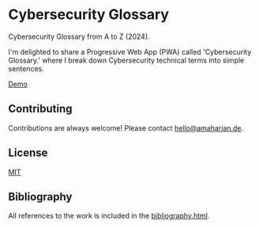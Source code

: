 # Cybersecurity Glossary
Cybersecurity Glossary from A to Z (2024).

I'm delighted to share a Progressive Web App (PWA) called 'Cybersecurity Glossary.' where I break down Cybersecurity technical terms into simple sentences.

[Demo](https://asis2016.github.io/Cybersecurity-Glossary/)

## Contributing
Contributions are always welcome! Please contact hello@amaharjan.de.

## License
[MIT](LICENSE)

## Bibliography

All references to the work is included in the [bibliography.html](https://asis2016.github.io/Cybersecurity-Glossary/bibliography.html).